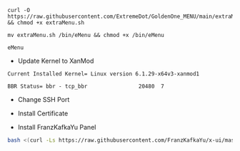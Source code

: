 ```
curl -O https://raw.githubusercontent.com/ExtremeDot/GoldenOne_MENU/main/extraMenu.sh && chmod +x extraMenu.sh

mv extraMenu.sh /bin/eMenu && chmod +x /bin/eMenu

eMenu
```

* Update Kernel to XanMod

```onfo
Current Installed Kernel= Linux version 6.1.29-x64v3-xanmod1

BBR Status= bbr - tcp_bbr                20480  7
```


* Change SSH Port

* Install Certificate

* Install FranzKafkaYu Panel
```bash
bash <(curl -Ls https://raw.githubusercontent.com/FranzKafkaYu/x-ui/master/install_en.sh)
```

